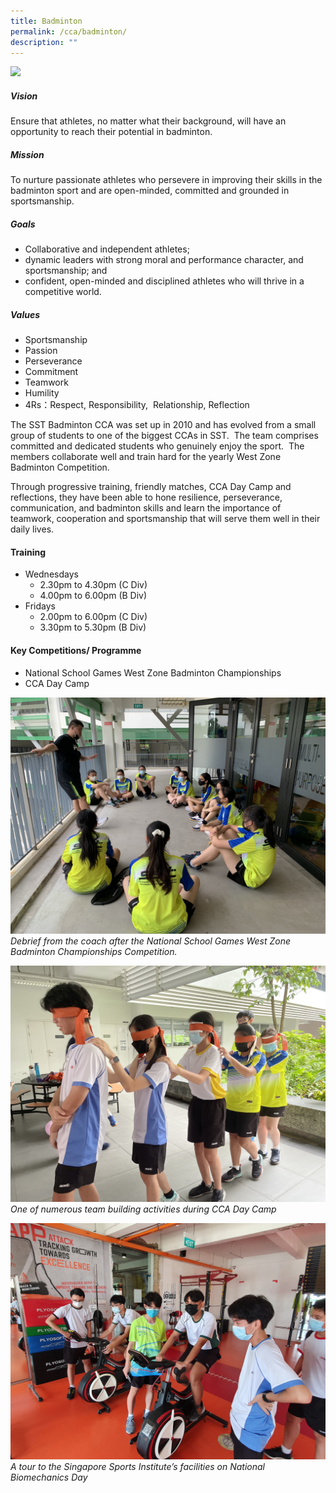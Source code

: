 ```yaml
---
title: Badminton
permalink: /cca/badminton/
description: ""
---
```

![](/images/CCA/sst%20badminton%20(b%20div)%205.jpeg)
##### Vision
Ensure that athletes, no matter what their background, will have an opportunity to reach their potential in badminton.

##### Mission
To nurture passionate athletes who persevere in improving their skills in the badminton sport and are open-minded, committed and grounded in sportsmanship. 
##### Goals
*   Collaborative and independent athletes;
*   dynamic leaders with strong moral and performance character, and sportsmanship; and
*   confident, open-minded and disciplined athletes who will thrive in a competitive world.
   
##### Values
*   Sportsmanship 
*   Passion
*   Perseverance
*   Commitment
*   Teamwork
*   Humility
*   4Rs：Respect, Responsibility,  Relationship, Reflection
    

The SST Badminton CCA was set up in 2010 and has evolved from a small group of students to one of the biggest CCAs in SST.  The team comprises committed and dedicated students who genuinely enjoy the sport.  The members collaborate well and train hard for the yearly West Zone Badminton Competition. 


Through progressive training, friendly matches, CCA Day Camp and reflections, they have been able to hone resilience, perseverance, communication, and badminton skills and learn the importance of teamwork, cooperation and sportsmanship that will serve them well in their daily lives.    

#### Training 
*   Wednesdays 
	*   2.30pm to 4.30pm (C Div)
	*   4.00pm to 6.00pm (B Div)
*   Fridays 
	*   2.00pm to 6.00pm (C Div)
	*   3.30pm to 5.30pm (B Div)
    

#### Key Competitions/ Programme
*   National School Games West Zone Badminton Championships
*   CCA Day Camp

![](/images/CCA/badmintion%20-%20debrief%20from%20the%20coach.JPG)
*Debrief from the coach after the National School Games West Zone Badminton Championships Competition.*

![](/images/CCA/badmintion%20-%20team%20building%20activities.JPG)
*One of numerous team building activities during CCA Day Camp*

![](/images/CCA/badmintion%20-%20tour.jpg)
*A tour to the Singapore Sports Institute’s facilities on National Biomechanics Day*